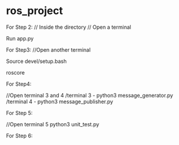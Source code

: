 # ros_project
For Step 2:
// Inside the directory
// Open a terminal

Run app.py 

For Step3:
//Open another terminal 

Source devel/setup.bash 

roscore 

For Step4:

//Open terminal 3 and 4 
/terminal 3 - python3 message_generator.py
/terminal 4 - python3 message_publisher.py 

For Step 5:

//Open terminal 5 
python3 unit_test.py 

For Step 6:




